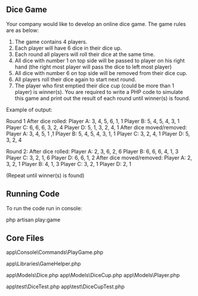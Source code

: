 ## Dice Game

Your company would like to develop an online dice game. The game rules are as below:

1. The game contains 4 players.
2. Each player will have 6 dice in their dice up.
3. Each round all players will roll their dice at the same time.
4. All dice with number 1 on top side will be passed to player on his right hand (the right most player
will pass the dice to left most player)
5. All dice with number 6 on top side will be removed from their dice cup.
6. All players roll their dice again to start next round.
7. The player who first emptied their dice cup (could be more than 1 player) is winner(s).
You are required to write a PHP code to simulate this game and print out the result of each round until
winner(s) is found.

Example of output:

Round 1
After dice rolled:
Player A: 3, 4, 5, 6, 1, 1
Player B: 5, 4, 5, 4, 3, 1
Player C: 6, 6, 6, 3, 2, 4
Player D: 5, 1, 3, 2, 4, 1
After dice moved/removed:
Player A: 3, 4, 5, 1 ,1
Player B: 5, 4, 5, 4, 3, 1, 1
Player C: 3, 2, 4, 1
Player D: 5, 3, 2, 4

Round 2:
After dice rolled:
Player A: 2, 3, 6, 2, 6
Player B: 6, 6, 6, 4, 1, 3
Player C: 3, 2, 1, 6
Player D: 6, 6, 1, 2
After dice moved/removed:
Player A: 2, 3, 2, 1
Player B: 4, 1, 3
Player C: 3, 2, 1
Player D: 2, 1

(Repeat until winner(s) is found)

## Running Code

To run the code run in console:

php artisan play:game

## Core Files

app\Console\Commands\PlayGame.php

app\Libraries\GameHelper.php

app\Models\Dice.php
app\Models\DiceCup.php
app\Models\Player.php

app\test\DiceTest.php
app\test\DiceCupTest.php
